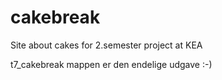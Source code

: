 # cakebreak
Site about cakes for 2.semester project at KEA


t7_cakebreak mappen er den endelige udgave :-)
